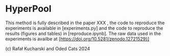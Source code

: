 # HyperPool

This method is fully described in the paper XXX , the code to reproduce the experiments is available in [experiments.py] and the code to reproduce the results (figures and tables) in [reproduce.ipynb]. The raw data used in the experiments is availbe at [https://doi.org/10.5281/zenodo.12721529}]

(c) Rafał Kucharski and Oded Cats 2024